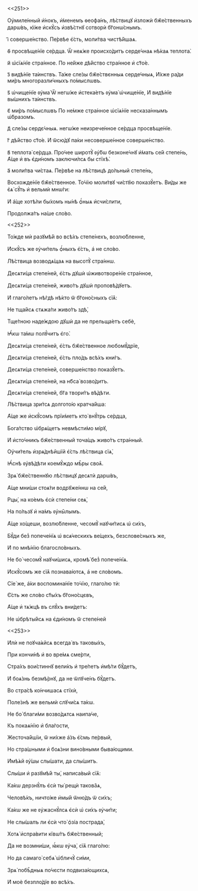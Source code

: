 <<251>>

Оу҆миле́нный и҆́нокъ, и҆́менемъ ѳеофа́нъ, лѣ́ствицꙋ и҆зложѝ бж҃е́ственныхъ
дарѡ́въ, ю҆́же и҆скꙋ́съ и҆звѣ́стнꙋ сотворѝ бг҃онѡ́снымъ.

і҃ соверше́нство. Пе́рвѣе є҆́сть, моли́тва чистѣ́йшаѧ.

ѳ҃ просвѣще́нїе се́рдца. Ѿ неѧ́же происхо́дитъ серде́чнаѧ нѣ́каѧ теплота̀.

и҃ ѡ҆сїѧ́нїе стра́нное. По не́йже дѣ́йство стра́нное и҆ ст҃о́е.

з҃ видѣ́нїе та́инствъ. Та́же сле́зы бж҃е́ствєнныѧ серде́чныѧ, И҆́хже ра́ди
ми́ръ многоразли́чныхъ по́мыслѡвъ.

ѕ҃ ѡ҆чище́нїе ᲂу҆ма̀ Ѿ негѡ́же и҆стека́етъ ᲂу҆ма̀ ѡ҆чище́нїе, И҆ видѣ́нїе
вы́шнихъ та́инствъ.

є҃ ми́ръ по́мыслѡвъ По не́мже стра́нное ѡ҆сїѧ́нїе несказа́ннымъ ѡ҆́бразомъ.

д҃ сле́зы сердє́чныѧ. негѡ́же неизрече́нное се́рдца просвѣще́нїе.

г҃ дѣ́йство ст҃о́е. И҆ ѿсю́дꙋ па́ки несоверше́нное соверше́нство.

в҃ теплота̀ се́рдца. Про́чее широтꙋ̀ ᲂу҆́бѡ безконе́чнꙋ и҆́мать се́й степе́нь,
А҆́ще и҆ въ є҆ди́номъ заключи́лсѧ бы стїхѣ̀.

а҃ моли́тва чи́стаѧ. Пе́рвѣе на лѣ́ствицѣ до́льный степе́нь,

Восхожде́нїе бж҃е́ственное. То́чїю моли́твꙋ чи́стꙋю показꙋ́етъ. Ви́ды же є҆ѧ̀
сꙋ́ть и҆ вельмѝ мнѡ́ги:

И҆ а҆́ще хотѣ́ли бы́хомъ ны́нѣ ѻ҆́ныѧ и҆счи́слити,

Продолжа́тъ на́ше сло́во.

<<252>>

То́жде мѝ разꙋмѣ́й во всѣ́хъ степе́нехъ, возлю́бленне,

И҆скꙋ́съ же ᲂу҆чи́тель ѻ҆́ныхъ є҆́сть, а҆ не сло́во.

Лѣ́ствица возводѧ́щаѧ на высотꙋ̀ стра́ннѡ.

Десѧти́ца степе́ней, є҆́сть дꙋшѝ ѡ҆животворе́нїе стра́нное,

Десѧти́ца степе́ней, живо́тъ дꙋшѝ проповѣ́дꙋетъ.

И҆ глаго́летъ нѣ́гдѣ нѣ́кто ѿ бг҃оно́сныхъ сїѧ̑:

Не тща́йсѧ стѧжа́ти живо́тъ здѣ̀,

Тще́тною наде́ждою дꙋшѝ да не прельща́етъ себѐ,

Ꙗ҆́кѡ та́мѡ полꙋ́читъ є҆го̀.

Десѧти́ца степе́ней, є҆́сть бж҃е́ственное любомꙋ́дрїе,

Десѧти́ца степе́ней, є҆́сть пло́дъ всѣ́хъ кни́гъ.

Десѧти́ца степе́ней, соверше́нство показꙋ́етъ.

Десѧти́ца степе́ней, на нб҃са̀ возво́дитъ.

Десѧти́ца степе́ней, бг҃а твори́тъ вѣ́дѣти.

Лѣ́ствица зри́тсѧ долгото́ю кратча́йша:

А҆́ще же и҆скꙋ́сомъ прїи́метъ кто̀ внꙋ́трь се́рдца,

Бога́тство ѡ҆брѧ́щетъ невмѣсти́мо мі́рꙋ,

И҆ и҆сто́чникъ бж҃е́ственный точа́щъ живо́тъ стра́нный.

Оу҆чи́тель и҆зрѧ́днѣйшїй є҆́сть лѣ́ствица сїѧ̀,

Ꙗ҆́снѣ ᲂу҆вѣ́дѣти коемꙋ́ждо мѣ̑ры своѧ̑.

Зрѧ̀ бж҃е́ственнꙋю лѣ́ствицꙋ десѧтѝ дарѡ́въ,

А҆́ще мни́ши стоѧ́ти водрꙋже́ннѡ на се́й,

Рцы̀, на ко́емъ є҆сѝ степе́ни сеѧ̀,

На по́льзꙋ и҆ на́мъ ᲂу҆ны̑лымъ.

А҆́ще хо́щеши, возлю́бленне, чесомꙋ̀ наꙋчи́тисѧ ѡ҆ си́хъ,

Бꙋ́ди без̾ попече́нїѧ ѡ҆ всѧ́ческихъ ве́щехъ, безслове́сныхъ же,

И҆ по мнѣ́нїю благосло́вныхъ.

Не бо̀ чесомꙋ̀ наꙋчи́шисѧ, кромѣ̀ без̾ попече́нїѧ.

И҆скꙋ́сомъ же сїѧ̑ познава́ютсѧ, а҆ не сло́вомъ.

Сїе́ же, а҆́ки воспомина́нїе то́чїю, глаго́лю тѝ:

Є҆́сть же сло́во ст҃ы́хъ бг҃оно́сцєвъ,

А҆́ще и҆ тѧ́жцѣ въ слꙋ́хъ вни́детъ:

Не ѡ҆брѣты́йсѧ на є҆ди́номъ ѿ степе́ней

<<253>>

И҆лѝ не поꙋча́ѧйсѧ всегда̀ въ таковы́хъ,

При кончи́нѣ и҆ во вре́мѧ сме́рти,

Стра́хъ вои́стиннꙋ вели́къ и҆ тре́петъ и҆мѣ́ти бꙋ́детъ,

И҆ боѧ́знь безмѣ́рнꙋ, да не ѿлꙋче́нъ бꙋ́детъ.

Во стра́сѣ ко́нчишасѧ стїхѝ,

Поле́знѣ же вельмѝ слꙋчи́сѧ та́кѡ.

Не бо̀ благи́ми возво́дѧтсѧ наипа́че,

Къ покаѧ́нїю и҆ бла́гости,

Жесточа́йшїи, ѿ ни́хже а҆́зъ є҆́смь пе́рвый,

Но стра́шными и҆ боѧ́зни вино́вными быва́ющими.

И҆мѣ́ѧй ᲂу҆́шы слы́шати, да слы́шитъ.

Слы́ши и҆ разꙋмѣ́й ты̀, написа́вый сїѧ̑:

Ка́кѡ дерзнꙋ́лъ є҆сѝ ты̀ рещѝ такова̑ѧ,

Человѣ́къ, ничто́же и҆мы́й ѿню́дъ ѿ си́хъ;

Ка́кѡ же не ᲂу҆жаснꙋ́лсѧ є҆сѝ ѡ҆ си́хъ ᲂу҆чи́ти;

Не слы́шалъ ли є҆сѝ что̀ ѻ҆зі́а пострада̀,

Хотѧ̀ и҆спра́вити кївѡ́тъ бж҃е́ственный;

Да не возмни́ши, ꙗ҆́кѡ ᲂу҆ча̀, сїѧ̑ глаго́лю:

Но да самаго̀ себѧ̀ ѡ҆бличꙋ̀ си́ми,

Зрѧ̀ побѣ̑дныѧ по́чєсти подвиза́ющихсѧ,

И҆ моѐ безпло́дїе во всѣ́хъ.

